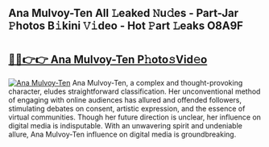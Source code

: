 ## Ana Mulvoy-Ten All 𝙻eaked 𝙽u𝚍es - Part-Jar 𝙿hotos B𝚒kini 𝚅𝚒deo - Hot 𝙿art 𝙻eaks O8A9F

# <h2><a href="http://ld0iaw.urlbe.top/?page=Ana+Mulvoy-Ten">🔗🔗👉👉 Ana Mulvoy-Ten P𝚑oto𝚜Vid𝚎o</a></h2>

[![Ana Mulvoy-Ten](https://i.imgur.com/eBuTRDB.gif)](http://ld0iaw.urlbe.top/?page=Ana+Mulvoy-Ten)
Ana Mulvoy-Ten, a complex and thought-provoking character, eludes straightforward classification. Her unconventional method of engaging with online audiences has allured and offended followers, stimulating debates on consent, artistic expression, and the essence of virtual communities. Though her future direction is unclear, her influence on digital media is indisputable. With an unwavering spirit and undeniable allure, Ana Mulvoy-Ten influence on digital media is groundbreaking.
